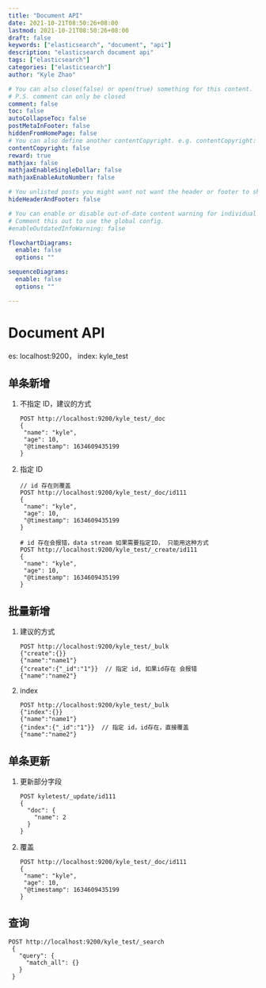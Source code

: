 ```yaml
---
title: "Document API"
date: 2021-10-21T08:50:26+08:00
lastmod: 2021-10-21T08:50:26+08:00
draft: false
keywords: ["elasticsearch", "document", "api"]
description: "elasticsearch document api"
tags: ["elasticsearch"]
categories: ["elasticsearch"]
author: "Kyle Zhao"

# You can also close(false) or open(true) something for this content.
# P.S. comment can only be closed
comment: false
toc: false
autoCollapseToc: false
postMetaInFooter: false
hiddenFromHomePage: false
# You can also define another contentCopyright. e.g. contentCopyright: "This is another copyright."
contentCopyright: false
reward: true
mathjax: false
mathjaxEnableSingleDollar: false
mathjaxEnableAutoNumber: false

# You unlisted posts you might want not want the header or footer to show
hideHeaderAndFooter: false

# You can enable or disable out-of-date content warning for individual post.
# Comment this out to use the global config.
#enableOutdatedInfoWarning: false

flowchartDiagrams:
  enable: false
  options: ""

sequenceDiagrams: 
  enable: false
  options: ""

---
```


<!--more-->

# Document API

es: localhost:9200， index: kyle_test

## 单条新增

1. 不指定 ID，建议的方式

   ```
   POST http://localhost:9200/kyle_test/_doc
   {
   	"name": "kyle",
   	"age": 10,
   	"@timestamp": 1634609435199
   }
   ```

2. 指定 ID

   ```
   // id 存在则覆盖
   POST http://localhost:9200/kyle_test/_doc/id111
   {
   	"name": "kyle",
   	"age": 10,
   	"@timestamp": 1634609435199
   }
   
   # id 存在会报错，data stream 如果需要指定ID， 只能用这种方式
   POST http://localhost:9200/kyle_test/_create/id111
   {
   	"name": "kyle",
   	"age": 10,
   	"@timestamp": 1634609435199
   }
   ```

## 批量新增

1. 建议的方式

   ```
   POST http://localhost:9200/kyle_test/_bulk
   {"create":{}}
   {"name":"name1"}
   {"create":{"_id":"1"}}  // 指定 id, 如果id存在 会报错
   {"name":"name2"}
   ```

2. index

   ```
   POST http://localhost:9200/kyle_test/_bulk
   {"index":{}}
   {"name":"name1"}
   {"index":{"_id":"1"}}  // 指定 id，id存在，直接覆盖
   {"name":"name2"}
   ```

## 单条更新

1. 更新部分字段

   ```
   POST kyletest/_update/id111
   {
     "doc": {
       "name": 2
     }
   }
   ```

2. 覆盖

   ```
   POST http://localhost:9200/kyle_test/_doc/id111
   {
   	"name": "kyle",
   	"age": 10,
   	"@timestamp": 1634609435199
   }
   ```

## 查询

```
POST http://localhost:9200/kyle_test/_search
 {
   "query": {
     "match_all": {}
   }
 }
```



